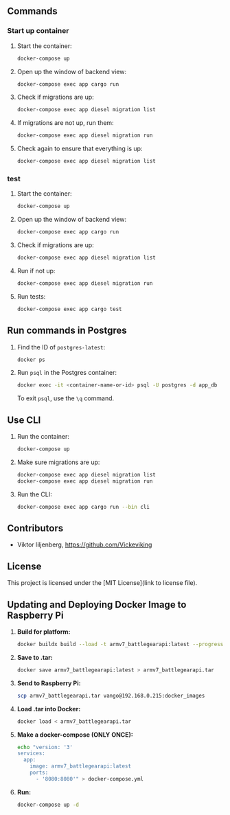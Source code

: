 
## Commands

### Start up container 

1. Start the container:
    ```bash
    docker-compose up
    ```
2. Open up the window of backend view:
    ```bash
    docker-compose exec app cargo run
    ```
3. Check if migrations are up:
    ```bash
    docker-compose exec app diesel migration list
    ```
4. If migrations are not up, run them:
    ```bash
    docker-compose exec app diesel migration run
    ```
5. Check again to ensure that everything is up:
    ```bash
    docker-compose exec app diesel migration list
    ```

### test
1. Start the container:
    ```bash
    docker-compose up
    ```
2. Open up the window of backend view:
    ```bash
    docker-compose exec app cargo run
    ```
3. Check if migrations are up:
    ```bash
    docker-compose exec app diesel migration list
    ```
4. Run if not up:
    ```bash
    docker-compose exec app diesel migration run
    ```
5. Run tests:
    ```bash
    docker-compose exec app cargo test
    ```

## Run commands in Postgres

1. Find the ID of `postgres-latest`:
    ```bash
    docker ps
    ```
2. Run `psql` in the Postgres container:
    ```bash
    docker exec -it <container-name-or-id> psql -U postgres -d app_db
    ```
    To exit `psql`, use the `\q` command.

## Use CLI

1. Run the container:
    ```bash
    docker-compose up
    ```
2. Make sure migrations are up:
    ```bash
    docker-compose exec app diesel migration list
    docker-compose exec app diesel migration run
    ```
3. Run the CLI:
    ```bash
    docker-compose exec app cargo run --bin cli
    ```

## Contributors

- Viktor liljenberg, https://github.com/Vickeviking

## License

This project is licensed under the [MIT License](link to license file).


## Updating and Deploying Docker Image to Raspberry Pi

1. **Build for platform:**
    ```bash
    docker buildx build --load -t armv7_battlegearapi:latest --progress plain --platform linux/arm/v7 .
    ```

2. **Save to .tar:**
    ```bash
    docker save armv7_battlegearapi:latest > armv7_battlegearapi.tar
    ```

3. **Send to Raspberry Pi:**
    ```bash
    scp armv7_battlegearapi.tar vango@192.168.0.215:docker_images
    ```

4. **Load .tar into Docker:**
    ```bash
    docker load < armv7_battlegearapi.tar
    ```

5. **Make a docker-compose (ONLY ONCE):**
    ```bash
    echo "version: '3'
    services:
      app:
        image: armv7_battlegearapi:latest
        ports:
          - '8080:8080'" > docker-compose.yml
    ```

6. **Run:**
    ```bash
    docker-compose up -d
    ```

